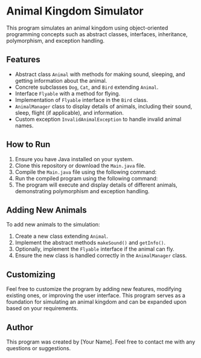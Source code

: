 # Animal Kingdom Simulator

This program simulates an animal kingdom using object-oriented programming concepts such as abstract classes, interfaces, inheritance, polymorphism, and exception handling.

## Features

- Abstract class `Animal` with methods for making sound, sleeping, and getting information about the animal.
- Concrete subclasses `Dog`, `Cat`, and `Bird` extending `Animal`.
- Interface `Flyable` with a method for flying.
- Implementation of `Flyable` interface in the `Bird` class.
- `AnimalManager` class to display details of animals, including their sound, sleep, flight (if applicable), and information.
- Custom exception `InvalidAnimalException` to handle invalid animal names.

## How to Run

1. Ensure you have Java installed on your system.
2. Clone this repository or download the `Main.java` file.
3. Compile the `Main.java` file using the following command:
4. Run the compiled program using the following command:
5. The program will execute and display details of different animals, demonstrating polymorphism and exception handling.

## Adding New Animals

To add new animals to the simulation:

1. Create a new class extending `Animal`.
2. Implement the abstract methods `makeSound()` and `getInfo()`.
3. Optionally, implement the `Flyable` interface if the animal can fly.
4. Ensure the new class is handled correctly in the `AnimalManager` class.

## Customizing

Feel free to customize the program by adding new features, modifying existing ones, or improving the user interface. This program serves as a foundation for simulating an animal kingdom and can be expanded upon based on your requirements.

## Author

This program was created by [Your Name]. Feel free to contact me with any questions or suggestions.
